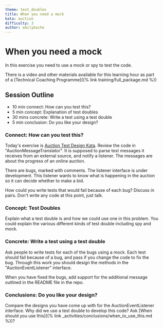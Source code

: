 ```yaml
---
theme: test_doubles
title: When you need a mock
kata: auction
difficulty: 3
author: emilybache
---
```


# When you need a mock

In this exercise you need to use a mock or spy to test the code.

There is a video and other materials available for this learning hour as part of a [Technical Coaching Programme]({% link training/full_package.md %})

## Session Outline

* 10 min connect: How can you test this?
* 5 min concept: Explanation of test doubles
* 30 mins concrete: Write a test using a test double
* 5 min conclusion: Do you like your design?

### Connect: How can you test this?

Today's exercise is [Auction Test Design Kata](https://github.com/emilybache/Auction-TestDesign-Kata). Review the code in
"AuctionMessageTranslator". It is supposed to parse text messages it receives from an external source, and notify a listener. The messages are about the progress of an online auction.

There are bugs, marked with comments. The listener interface is under development. This listener wants to know what is happening in the auction so it can decide whether to make a bid.

How could you write tests that would fail because of each bug? Discuss in pairs. Don't write any code at this point, just talk.

### Concept: Test Doubles

Explain what a test double is and how we could use one in this problem. You could explain the various different kinds of test double including spy and mock.

### Concrete: Write a test using a test double

Ask people to write tests for each of the bugs using a mock. Each test should fail because of a bug, and pass if you change the code to fix the bug. Through this work you should design the methods in the "AuctionEventListener" interface. 

When you have fixed the bugs, add support for the additional message outlined in the README file in the repo.

### Conclusions: Do you like your design?

Compare the designs you have come up with for the AuctionEventListener interface. Why did we use a test double to develop this code? Ask [When should you use this]({% link _activities/conclusions/when_to_use_this.md %})?
